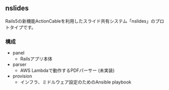 ## nslides

Rails5の新機能ActionCableを利用したスライド共有システム「nslides」のプロトタイプです。

### 構成

* panel
    * Railsアプリ本体
* parser
    * AWS Lambdaで動作するPDFパーサー (未実装)
* provision
    * インフラ、ミドルウェア設定のためのAnsible playbook
